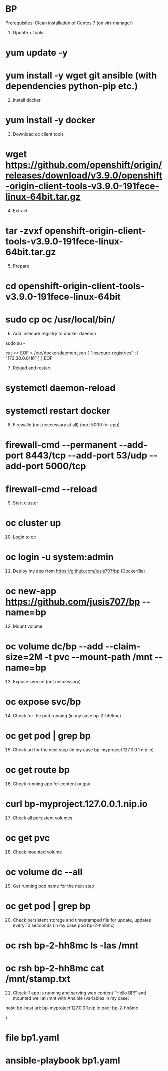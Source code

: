 # BP
Prerequisites:
Clean installation of Centos 7 (on virt-manager)

1. Update + tools
# yum update -y
# yum install -y wget git ansible (with dependencies python-pip etc.)

2. Install docker
# yum install -y docker

3. Download oc client tools
# wget https://github.com/openshift/origin/releases/download/v3.9.0/openshift-origin-client-tools-v3.9.0-191fece-linux-64bit.tar.gz 

4. Extract
# tar -zvxf openshift-origin-client-tools-v3.9.0-191fece-linux-64bit.tar.gz

5. Prepare
# cd openshift-origin-client-tools-v3.9.0-191fece-linux-64bit
# sudo cp oc /usr/local/bin/

6. Add insecure registry to docker daemon

sudo su -

cat << EOF > /etc/docker/daemon.json 
{
    "insecure-registries" : [ "172.30.0.0/16" ]
}
EOF

7. Reload and restart
# systemctl daemon-reload
# systemctl restart docker

8. Firewalld (not neccessary at all) (port 5000 for app)
# firewall-cmd --permanent --add-port 8443/tcp --add-port 53/udp --add-port 5000/tcp
# firewall-cmd --reload

9. Start cluster
# oc cluster up

10. Login to oc
# oc login -u system:admin

11. Deploy my app from https://github.com/jusis707/bp (Dockerfile)
# oc new-app https://github.com/jusis707/bp --name=bp

12. Mount volume 
# oc volume dc/bp --add --claim-size=2M -t pvc --mount-path /mnt --name=bp

13. Expose service (not neccessary)
# oc expose svc/bp

14. Check for the pod running (in my case bp-2-hh8mc)
# oc get pod | grep bp

15. Check url for the next step (in my case bp-myproject.127.0.0.1.nip.io)
# oc get route bp

16. Check running app for content output 
# curl bp-myproject.127.0.0.1.nip.io

17. Check all persistent volumes
# oc get pvc

18. Check mounted volume
# oc volume dc --all

19. Get running pod name for the next step
# oc get pod | grep bp

20. Check persistent storage and timestamped file for update, updates every 10 secconds (in my case pod bp-2-hh8mc)
# oc rsh bp-2-hh8mc ls -las /mnt
# oc rsh bp-2-hh8mc cat /mnt/stamp.txt

21. Check if app is running and serving web content "Hello BP!" and mounted well at /mnt with Ansible (variables in my case: 

host: bp-host
uri: bp-myproject.127.0.0.1.nip.io
pod: bp-2-hh8mc

)

# file bp1.yaml
# ansible-playbook bp1.yaml


